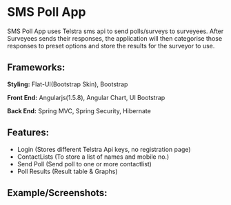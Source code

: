 # SMS Poll App

SMS Poll App uses Telstra sms api to send polls/surveys to surveyees. After Surveyees sends their responses, the application will then categorise those responses to preset options and store the results for the surveyor to use.

## Frameworks: 

__Styling:__ Flat-UI(Bootstrap Skin), Bootstrap

__Front End:__ Angularjs(1.5.8), Angular Chart, UI Bootstrap

__Back End:__ Spring MVC, Spring Security, Hibernate

## Features:

* Login (Stores different Telstra Api keys, no registration page)
* ContactLists (To store a list of names and mobile no.)
* Send Poll (Send poll to one or more contactlist)
* Poll Results (Result table & Graphs)

## Example/Screenshots: